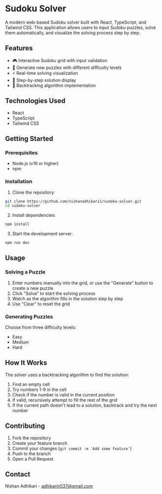 # Sudoku Solver

A modern web-based Sudoku solver built with React, TypeScript, and Tailwind CSS. This application allows users to input Sudoku puzzles, solve them automatically, and visualize the solving process step by step.


## Features

- 🎮 Interactive Sudoku grid with input validation
- 🎲 Generate new puzzles with different difficulty levels
- ⚡ Real-time solving visualization
- 🔄 Step-by-step solution display
- 🧮 Backtracking algorithm implementation

## Technologies Used

- React
- TypeScript
- Tailwind CSS

## Getting Started

### Prerequisites

- Node.js (v16 or higher)
- npm

### Installation

1. Clone the repository:
```bash
git clone https://github.com/nishanadhikari1/sudoku-solver.git
cd sudoku-solver
```

2. Install dependencies:
```bash
npm install
```

3. Start the development server:
```bash
npm run dev
```

## Usage

### Solving a Puzzle

1. Enter numbers manually into the grid, or use the "Generate" button to create a new puzzle
2. Click "Solve" to start the solving process
3. Watch as the algorithm fills in the solution step by step
4. Use "Clear" to reset the grid

### Generating Puzzles

Choose from three difficulty levels:
- Easy
- Medium
- Hard

## How It Works

The solver uses a backtracking algorithm to find the solution:

1. Find an empty cell
2. Try numbers 1-9 in the cell
3. Check if the number is valid in the current position
4. If valid, recursively attempt to fill the rest of the grid
5. If the current path doesn't lead to a solution, backtrack and try the next number

## Contributing

1. Fork the repository
2. Create your feature branch
3. Commit your changes (`git commit -m 'Add some feature'`)
4. Push to the branch 
5. Open a Pull Request

## Contact

Nishan Adhikari - adhikarin537@gmail.com
